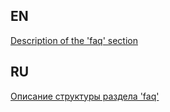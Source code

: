 ## EN
[Description of the 'faq' section](https://github.com/thevenusproject-dev/database/blob/EN/faq/README.md)

## RU
[Описание структуры раздела 'faq'](https://github.com/thevenusproject-dev/database/blob/RU/faq/README.md)
